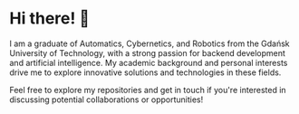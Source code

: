 # Hi there! 👋

I am a graduate of Automatics, Cybernetics, and Robotics from the Gdańsk University of Technology, with a strong passion for backend development and artificial intelligence. My academic background and personal interests drive me to explore innovative solutions and technologies in these fields.

Feel free to explore my repositories and get in touch if you're interested in discussing potential collaborations or opportunities!
